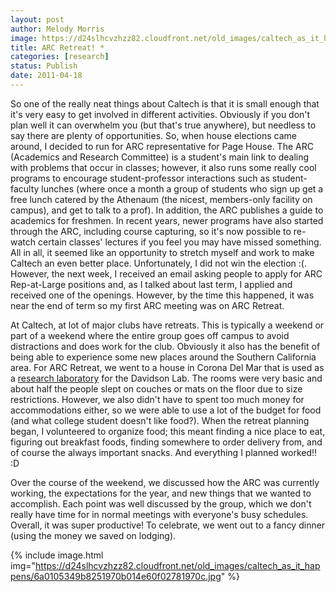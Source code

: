 ```yaml
---
layout: post
author: Melody Morris
image: https://d24slhcvzhzz82.cloudfront.net/old_images/caltech_as_it_happens/6a0105349b8251970b014e60772deb970c.jpg
title: ARC Retreat! *
categories: [research]
status: Publish
date: 2011-04-18
---
```



So one of the really neat things about Caltech is that it is small enough that it's very easy to get involved in different activities. Obviously if you don't plan well it can overwhelm you (but that's true anywhere), but needless to say there are plenty of opportunities. So, when house elections came around, I decided to run for ARC representative for Page House. The ARC (Academics and Research Committee) is a student's main link to dealing with problems that occur in classes; however, it also runs some really cool programs to encourage student-professor interactions such as student-faculty lunches (where once a month a group of students who sign up get a free lunch catered by the Athenaum (the nicest, members-only facility on campus), and get to talk to a prof). In addition, the ARC publishes a guide to academics for freshmen. In recent years, newer programs have also started through the ARC, including course capturing, so it's now possible to re-watch certain classes' lectures if you feel you may have missed something. All in all, it seemed like an opportunity to stretch myself and work to make Caltech an even better place. Unfortunately, I did not win the election :(. However, the next week, I received an email asking people to apply for ARC Rep-at-Large positions and, as I talked about last term, I applied and received one of the openings. However, by the time this happened, it was near the end of term so my first ARC meeting was on ARC Retreat.

At Caltech, at lot of major clubs have retreats. This is typically a weekend or part of a weekend where the entire group goes off campus to avoid distractions and does work for the club. Obviously it also has the benefit of being able to experience some new places around the Southern California area. For ARC Retreat, we went to a house in Corona Del Mar that is used as a <a href="https://www.its.caltech.edu/mirsky/kml.htm" target="_self" title="research laboratory">research laboratory</a> for the Davidson Lab. The rooms were very basic and about half the people slept on couches or mats on the floor due to size restrictions. However, we also didn't have to spent too much money for accommodations either, so we were able to use a lot of the budget for food (and what college student doesn't like food?). When the retreat planning began, I volunteered to organize food; this meant finding a nice place to eat, figuring out breakfast foods, finding somewhere to order delivery from, and of course the always important snacks. And everything I planned worked!! :D

Over the course of the weekend, we discussed how the ARC was currently working, the expectations for the year, and new things that we wanted to accomplish. Each point was well discussed by the group, which we don't really have time for in normal meetings with everyone's busy schedules. Overall, it was super productive! To celebrate, we went out to a fancy dinner (using the money we saved on lodging).


{% include image.html img="https://d24slhcvzhzz82.cloudfront.net/old_images/caltech_as_it_happens/6a0105349b8251970b014e60f02781970c.jpg" %}
